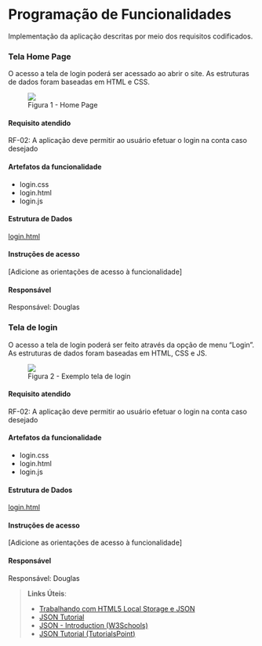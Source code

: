 # Programação de Funcionalidades

Implementação da aplicação descritas por meio dos requisitos codificados. 
### Tela Home Page


O acesso a tela de login poderá ser acessado ao abrir o site. As estruturas de dados foram baseadas em HTML e CSS.


<figure>
    <img src="https://github.com/ICEI-PUC-Minas-PMV-ADS/pmv-ads-2023-2-e1-proj-web-t9-pmv-ads-2023-2-e1-projmochileirosdati/blob/main/documentos/img/TelaLoginExemplo.png?raw=true">
          <figcaption>Figura 1 - Home Page</figure>
</figure>



#### Requisito atendido

RF-02: A aplicação deve permitir ao usuário efetuar o login na conta caso desejado


#### Artefatos da funcionalidade
- login.css
- login.html
- login.js


#### Estrutura de Dados

[login.html](https://github.com/ICEI-PUC-Minas-PMV-ADS/pmv-ads-2023-2-e1-proj-web-t9-pmv-ads-2023-2-e1-projmochileirosdati/blob/main/codigo-fonte/Sub/login/login.html)


#### Instruções de acesso

[Adicione as orientações de acesso à funcionalidade]


#### Responsável

Responsável: Douglas


### Tela de login


O acesso a tela de login poderá ser feito através da opção de menu “Login”. As estruturas de dados foram baseadas em HTML, CSS e JS.


<figure>
    <img src="https://github.com/ICEI-PUC-Minas-PMV-ADS/pmv-ads-2023-2-e1-proj-web-t9-pmv-ads-2023-2-e1-projmochileirosdati/blob/main/documentos/img/TelaLoginExemplo.png?raw=true">
          <figcaption>Figura 2 - Exemplo tela de login</figure>
</figure>



#### Requisito atendido

RF-02: A aplicação deve permitir ao usuário efetuar o login na conta caso desejado


#### Artefatos da funcionalidade
- login.css
- login.html
- login.js


#### Estrutura de Dados

[login.html](https://github.com/ICEI-PUC-Minas-PMV-ADS/pmv-ads-2023-2-e1-proj-web-t9-pmv-ads-2023-2-e1-projmochileirosdati/blob/main/codigo-fonte/Sub/login/login.html)


#### Instruções de acesso

[Adicione as orientações de acesso à funcionalidade]


#### Responsável

Responsável: Douglas




> **Links Úteis**:
> - [Trabalhando com HTML5 Local Storage e JSON](https://www.devmedia.com.br/trabalhando-com-html5-local-storage-e-json/29045)
> - [JSON Tutorial](https://www.w3resource.com/JSON)
> - [JSON - Introduction (W3Schools)](https://www.w3schools.com/js/js_json_intro.asp)
> - [JSON Tutorial (TutorialsPoint)](https://www.tutorialspoint.com/json/index.htm)

